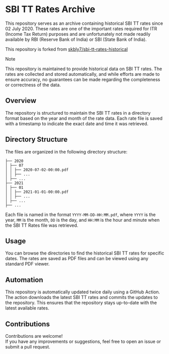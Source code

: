# SBI TT Rates Archive

This repository serves as an archive containing historical SBI TT rates since 02 July 2020. These rates are one of the important rates required for ITR (Income Tax Return) purposes and are unfortunately not made readily available by RBI (Reserve Bank of India) or SBI (State Bank of India).

This repository is forked from [skbly7/sbi-tt-rates-historical](https://github.com/skbly7/sbi-tt-rates-historical)

> [!NOTE]
> This repository is maintained to provide historical data on SBI TT rates. The rates are collected and stored automatically, and while efforts are made to ensure accuracy, no guarantees can be made regarding the completeness or correctness of the data.

## Overview

The repository is structured to maintain the SBI TT rates in a directory format based on the year and month of the rate data. Each rate file is saved with a timestamp to indicate the exact date and time it was retrieved.

## Directory Structure

The files are organized in the following directory structure:
```
├── 2020
│ ├── 07
│ │ ├── 2020-07-02-00:00.pdf
│ │ ├── ...
│ ├── ...
├── 2021
│ ├── 01
│ │ ├── 2021-01-01-00:00.pdf
│ │ ├── ...
│ ├── ...
├── ...
```

Each file is named in the format `YYYY-MM-DD-HH:MM.pdf`, where `YYYY` is the year, `MM` is the month, `DD` is the day, and `HH:MM` is the hour and minute when the SBI TT Rates file was retrieved.

## Usage

You can browse the directories to find the historical SBI TT rates for specific dates. The rates are saved as PDF files and can be viewed using any standard PDF viewer.

## Automation

This repository is automatically updated twice daily using a GitHub Action. The action downloads the latest SBI TT rates and commits the updates to the repository. This ensures that the repository stays up-to-date with the latest available rates.

## Contributions
Contributions are welcome!  
If you have any improvements or suggestions, feel free to open an issue or submit a pull request.

